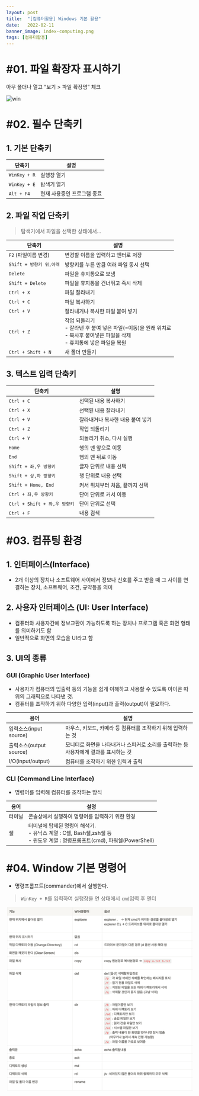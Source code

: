 ```yaml
---
layout: post
title:  "[컴퓨터활용] Windows 기본 활용"
date:   2022-02-11
banner_image: index-computing.png
tags: [컴퓨터활용]
---
```


# #01. 파일 확장자 표시하기

아무 폴더나 열고 “보기 > 파일 확장명” 체크

![win](/images/posts/2022/0211/win.png)

# #02. 필수 단축키

## 1. 기본 단축키

| 단축키 | 설명 |
|---|---|
| `WinKey + R` | 실행창 열기 |
| `WinKey + E` | 탐색기 열기 |
| `Alt + F4` | 현재 사용중인 프로그램 종료 |

## 2. 파일 작업 단축키

> 탐색기에서 파일을 선택한 상태에서...

| 단축키 | 설명 |
|---|---|
| `F2` (파일이름 변경) | 변경할 이름을 입력하고 엔터로 저장 |
| `Shift + 방향키 위,아래` | 방향키를 누른 만큼 여러 파일 동시 선택 |
| `Delete` | 파일을 휴지통으로 보냄 |
| `Shift + Delete` | 파일을 휴지통을 건너뛰고 즉시 삭제 |
| `Ctrl + X` | 파일 잘라내기 |
| `Ctrl + C` | 파일 복사하기 |
| `Ctrl + V` | 잘라내거나 복사한 파일 붙여 넣기 |
| `Ctrl + Z` | 작업 되돌리기<br/>- 잘라낸 후 붙여 넣은 파일(=이동)을 원래 위치로<br/>- 복사후 붙여넣은 파일을 삭제<br/>- 휴지통에 넣은 파일을 복원 |
| `Ctrl + Shift + N` | 새 폴더 만들기 |

## 3. 텍스트 입력 단축키

| 단축키 | 설명 |
|---|---|
| `Ctrl + C` | 선택된 내용 복사하기 |
| `Ctrl + X` | 선택된 내용 잘라내기 |
| `Ctrl + V` | 잘라내거나 복사한 내용 붙여 넣기 |
| `Ctrl + Z` | 작업 되돌리기 |
| `Ctrl + Y` | 되돌리기 취소, 다시 실행 |
| `Home` | 행의 맨 앞으로 이동 |
| `End` | 행의 맨 뒤로 이동 |
| `Shift + 좌,우 방향키` | 글자 단위로 내용 선택 |
| `Shift + 상,하 방향키` | 행 단위로 내용 선택 |
| `Shift + Home, End` | 커서 위치부터 처음, 끝까지 선택 |
| `Ctrl + 좌,우 방향키` | 단어 단위로 커서 이동 |
| `Ctrl + Shift + 좌,우 방향키` | 단어 단위로 선택 |
| `Ctrl + F` | 내용 검색 |

# #03. 컴퓨팅 환경

## 1. 인터페이스(Interface)

- 2개 이상의 장치나 소프트웨어 사이에서 정보나 신호를 주고 받을 때 그 사이를 연결하는 장치, 소프트웨어, 조건, 규약등을 의미

## 2. 사용자 인터페이스 (UI: User Interface)

- 컴퓨터와 사용자간에 정보교환이 가능하도록 하는 장치나 프로그램 혹은 화면 형태를 의미하기도 함
- 일반적으로 화면의 모습을 UI라고 함

## 3. UI의 종류

### GUI (Graphic User Interface)

- 사용자가 컴퓨터의 입출력 등의 기능을 쉽게 이해하고 사용할 수 있도록 아이콘 따위의 그래픽으로 나타낸 것.
- 컴퓨터를 조작하기 위하 다양한 입력(input)과 출력(output)이 필요하다.

| 용어 | 설명 |
|---|---|
| 입력소스(input source) | 마우스, 키보드, 카메라 등 컴퓨터를 조작하기 위해 입력하는 것 |
| 출력소스(output source) | 모니터로 화면을 나타내거나 스피커로 소리를 출력하는 등 사용자에게 결과를 표시하는 것 |
| I/O(input/output) | 컴퓨터를 조작하기 위한 입력과 출력 |


### CLI (Command Line Interface)

- 명령어를 입력해 컴퓨터를 조작하는 방식

| 용어 | 설명 |
|---|---|
| 터미널 | 콘솔상에서 실행하여 명령어를 입력하기 위한 환경 |
| 쉘 | 터미널에 탑제된 명령어 해석기.<br/>- 유닉스 계열 : C쉘, Bash쉘,zsh쉘 등<br/>- 윈도우 계열 : 명령프롬프트(cmd), 파워쉘(PowerShell) |

# #04. Window 기본 명령어

- 명령프롬프트(commander)에서 실행한다.

> `WinKey + R`를 입력하여 실행창을 연 상태에서 `cmd`입력 후 엔터

![](/images/posts/2022/0211/win_command.png)